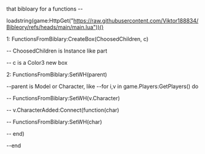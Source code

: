 that bibloary for a functions --

loadstring(game:HttpGet("https://raw.githubusercontent.com/Viktor188834/Bibleory/refs/heads/main/main.lua"))()

1: FunctionsFromBiblary:CreateBox(ChoosedChildren, c)

-- ChoosedChildren is Instance like part

-- c is a Color3 new box

2: FunctionsFromBiblary:SetWH(parent)

--parent is Model or Character, like
--for i,v in game.Players:GetPlayers() do

--  FunctionsFromBiblary:SetWH(v.Character)

--  v.CharacterAdded:Connect(function(char)

--    FunctionsFromBiblary:SetWH(char)

--  end)

--end
